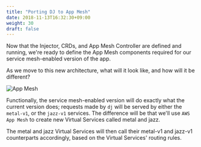 ```yaml
---
title: "Porting DJ to App Mesh"
date: 2018-11-13T16:32:30+09:00
weight: 30
draft: false
---
```


Now that the Injector, CRDs, and App Mesh Controller are defined and running, we're ready to define the App Mesh components required for our service mesh-enabled version of the app.

As we move to this new architecture, what will it look like, and how will it be different?

![App Mesh](/images/app_mesh_ga/135-v1-mesh.png)

Functionally, the service mesh-enabled version will do exactly what the current version does; requests made by `dj` will be served by either the `metal-v1`, or the `jazz-v1` services. The difference will be that we'll use `AWS App Mesh` to create new Virtual Services called metal and jazz.

The metal and jazz Virtual Services will then call their metal-v1 and jazz-v1 counterparts accordingly, based on the Virtual Services' routing rules.
